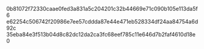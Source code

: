 0b81072f72330caae0fed3a831a5c204201c32b44669e71c090b105e113da5f6
e62254c506742f20986e7ee57cddda87e44e471eb528334df24aa84754a6d92c
35eba84e3f513b04d8c82dc12da2ca3fc68eef785c11e646d7b2faf4610d18e0
